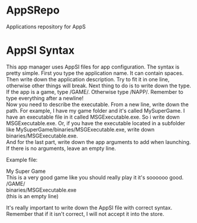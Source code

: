 # AppSRepo
Applications repository for AppS  

# AppSI Syntax
This app manager uses AppSI files for app configuration. The syntax is pretty simple. First you type the application name. It can contain spaces.  
Then write down the application description. Try to fit it in one line, otherwise other things will break.
Next thing to do is to write down the type. If the app is a game, type /GAME/. Otherwise type /NAPP/. Remember to type everything after a newline!  
Now you need to describe the executable. From a new line, write down the path. For example, I have my game folder and it's called MySuperGame. I have an executable file in it called MSGExecutable.exe. So i write down MSGExecutable.exe. Or, if you have the executable located in a subfolder like MySuperGame/binaries/MSGExecutable.exe, write down binaries/MSGExecutable.exe.  
And for the last part, write down the app arguments to add when launching. If there is no arguments, leave an empty line.  

Example file:  

My Super Game  
This is a very good game like you should really play it it's soooooo good.  
/GAME/  
binaries/MSGExecutable.exe  
(this is an empty line)  

It's really important to write down the AppSI file with correct syntax. Remember that if it isn't correct, I will not accept it into the store.
